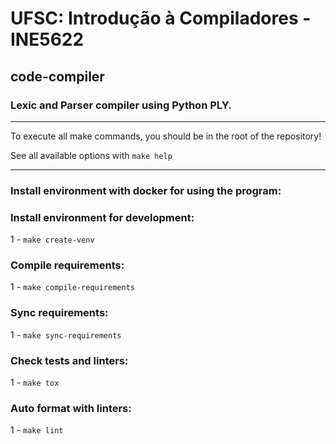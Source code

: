 # UFSC: Introdução à Compiladores - INE5622
## code-compiler

### Lexic and Parser compiler using Python PLY.


---

To execute all make commands, you should be in the root of the repository!


See all available options with `make help`

---

### Install environment with docker for using the program:



### Install environment for development:

1 - `make create-venv`

### Compile requirements:

1 - `make compile-requirements`

### Sync requirements:

1 - `make sync-requirements`

### Check tests and linters:

1 - `make tox`

### Auto format with linters:

1 - `make lint`
